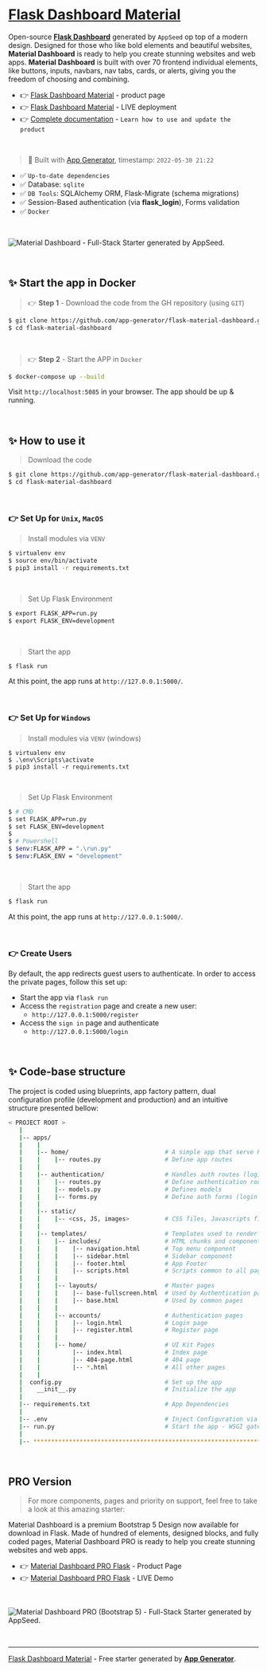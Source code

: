 # [Flask Dashboard Material](https://appseed.us/product/material-dashboard/flask/)

Open-source **[Flask Dashboard](https://appseed.us/admin-dashboards/flask/)** generated by `AppSeed` op top of a modern design. Designed for those who like bold elements and beautiful websites, **Material Dashboard** is ready to help you create stunning websites and web apps. **Material Dashboard** is built with over 70 frontend individual elements, like buttons, inputs, navbars, nav tabs, cards, or alerts, giving you the freedom of choosing and combining.

- 👉 [Flask Dashboard Material](https://appseed.us/product/material-dashboard/flask/) - product page
- 👉 [Flask Dashboard Material](https://flask-material-dashboard.appseed-srv1.com/) - LIVE deployment
- 👉 [Complete documentation](https://docs.appseed.us/products/flask-dashboards/material-dashboard) - `Learn how to use and update the product` 

<br />

> 🚀 Built with [App Generator](https://appseed.us/generator/), timestamp: `2022-05-30 21:22`

- ✅ `Up-to-date dependencies`
- ✅ Database: `sqlite`
- ✅ `DB Tools`: SQLAlchemy ORM, Flask-Migrate (schema migrations)
- ✅ Session-Based authentication (via **flask_login**), Forms validation
- ✅ `Docker`

<br />

![Material Dashboard - Full-Stack Starter generated by AppSeed.](https://user-images.githubusercontent.com/51070104/169301658-6cf27993-c451-4cd4-9ffa-2968b8981167.png)

<br /> 

## ✨ Start the app in Docker

> 👉 **Step 1** - Download the code from the GH repository (using `GIT`) 

```bash
$ git clone https://github.com/app-generator/flask-material-dashboard.git
$ cd flask-material-dashboard
```

<br /> 

> 👉 **Step 2** - Start the APP in `Docker`

```bash
$ docker-compose up --build 
```

Visit `http://localhost:5085` in your browser. The app should be up & running.

<br /> 

## ✨ How to use it

> Download the code 

```bash
$ git clone https://github.com/app-generator/flask-material-dashboard.git
$ cd flask-material-dashboard
```

<br />

### 👉 Set Up for `Unix`, `MacOS` 

> Install modules via `VENV`  

```bash
$ virtualenv env
$ source env/bin/activate
$ pip3 install -r requirements.txt
```

<br />

> Set Up Flask Environment

```bash
$ export FLASK_APP=run.py
$ export FLASK_ENV=development
```

<br />

> Start the app

```bash
$ flask run
```

At this point, the app runs at `http://127.0.0.1:5000/`. 

<br />

### 👉 Set Up for `Windows` 

> Install modules via `VENV` (windows) 

```
$ virtualenv env
$ .\env\Scripts\activate
$ pip3 install -r requirements.txt
```

<br />

> Set Up Flask Environment

```bash
$ # CMD 
$ set FLASK_APP=run.py
$ set FLASK_ENV=development
$
$ # Powershell
$ $env:FLASK_APP = ".\run.py"
$ $env:FLASK_ENV = "development"
```

<br />

> Start the app

```bash
$ flask run
```

At this point, the app runs at `http://127.0.0.1:5000/`. 

<br />

### 👉 Create Users

By default, the app redirects guest users to authenticate. In order to access the private pages, follow this set up: 

- Start the app via `flask run`
- Access the `registration` page and create a new user:
  - `http://127.0.0.1:5000/register`
- Access the `sign in` page and authenticate
  - `http://127.0.0.1:5000/login`

<br />

## ✨ Code-base structure

The project is coded using blueprints, app factory pattern, dual configuration profile (development and production) and an intuitive structure presented bellow:

```bash
< PROJECT ROOT >
   |
   |-- apps/
   |    |
   |    |-- home/                           # A simple app that serve HTML files
   |    |    |-- routes.py                  # Define app routes
   |    |
   |    |-- authentication/                 # Handles auth routes (login and register)
   |    |    |-- routes.py                  # Define authentication routes  
   |    |    |-- models.py                  # Defines models  
   |    |    |-- forms.py                   # Define auth forms (login and register) 
   |    |
   |    |-- static/
   |    |    |-- <css, JS, images>          # CSS files, Javascripts files
   |    |
   |    |-- templates/                      # Templates used to render pages
   |    |    |-- includes/                  # HTML chunks and components
   |    |    |    |-- navigation.html       # Top menu component
   |    |    |    |-- sidebar.html          # Sidebar component
   |    |    |    |-- footer.html           # App Footer
   |    |    |    |-- scripts.html          # Scripts common to all pages
   |    |    |
   |    |    |-- layouts/                   # Master pages
   |    |    |    |-- base-fullscreen.html  # Used by Authentication pages
   |    |    |    |-- base.html             # Used by common pages
   |    |    |
   |    |    |-- accounts/                  # Authentication pages
   |    |    |    |-- login.html            # Login page
   |    |    |    |-- register.html         # Register page
   |    |    |
   |    |    |-- home/                      # UI Kit Pages
   |    |         |-- index.html            # Index page
   |    |         |-- 404-page.html         # 404 page
   |    |         |-- *.html                # All other pages
   |    |    
   |  config.py                             # Set up the app
   |    __init__.py                         # Initialize the app
   |
   |-- requirements.txt                     # App Dependencies
   |
   |-- .env                                 # Inject Configuration via Environment
   |-- run.py                               # Start the app - WSGI gateway
   |
   |-- ************************************************************************
```

<br />

## PRO Version

> For more components, pages and priority on support, feel free to take a look at this amazing starter:

Material Dashboard is a premium Bootstrap 5 Design now available for download in Flask. Made of hundred of elements, designed blocks, and fully coded pages, Material Dashboard PRO is ready to help you create stunning websites and web apps.

- 👉 [Material Dashboard PRO Flask](https://appseed.us/product/material-dashboard2-pro/flask/) - Product Page
- 👉 [Material Dashboard PRO Flask](https://flask-material-dashboard2-pro.appseed-srv1.com/) - LIVE Demo

<br >

![Material Dashboard PRO (Bootstrap 5) - Full-Stack Starter generated by AppSeed.](https://user-images.githubusercontent.com/51070104/169301785-a3140a44-9e34-40b5-945d-6ca4928227b8.png)

<br />

---
[Flask Dashboard Material](https://appseed.us/product/material-dashboard/flask/) - Free starter generated by **[App Generator](https://appseed.us/generator/)**.
